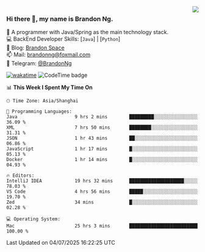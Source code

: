 <img  align="right" src="https://github-readme-stats-brandon0824.vercel.app/api/top-langs/?username=brandon0824&layout=compact">

### Hi there 👋, my name is Brandon Ng.

🌱 A programmer with Java/Spring as the main technology stack.  
💻 BackEnd Developer Skills: [`Java`] | [`Python`]  
📝 Blog: [Brandon Space](https://blog.brandonng.cc)  
📫 Mail: brandonng@foxmail.com  
📰 Telegram: [@BrandonNg](https://t.me/BrandonNg24)  

[![wakatime](https://wakatime.com/badge/user/940cafbf-f9d5-4b24-9a07-19bb072f52bb.svg)](https://wakatime.com/@940cafbf-f9d5-4b24-9a07-19bb072f52bb)
![CodeTime badge](https://img.shields.io/endpoint?style=flat-square&url=https%3A%2F%2Fapi.codetime.dev%2Fshield%3Fid%3D128%26project%3D%26in%3D604800000)

<!--START_SECTION:waka-->
📊 **This Week I Spent My Time On** 

```text
🕑︎ Time Zone: Asia/Shanghai

💬 Programming Languages: 
Java                     9 hrs 2 mins        █████████░░░░░░░░░░░░░░░░   36.09 % 
XML                      7 hrs 50 mins       ████████░░░░░░░░░░░░░░░░░   31.31 % 
JSON                     1 hr 43 mins        ██░░░░░░░░░░░░░░░░░░░░░░░   06.86 % 
JavaScript               1 hr 17 mins        █░░░░░░░░░░░░░░░░░░░░░░░░   05.13 % 
Docker                   1 hr 14 mins        █░░░░░░░░░░░░░░░░░░░░░░░░   04.93 % 

🔥 Editors: 
IntelliJ IDEA            19 hrs 32 mins      ████████████████████░░░░░   78.03 % 
VS Code                  4 hrs 56 mins       █████░░░░░░░░░░░░░░░░░░░░   19.70 % 
Zed                      34 mins             █░░░░░░░░░░░░░░░░░░░░░░░░   02.28 % 

💻 Operating System: 
Mac                      25 hrs 3 mins       █████████████████████████   100.00 % 
```


 Last Updated on 04/07/2025 16:22:25 UTC
<!--END_SECTION:waka-->
